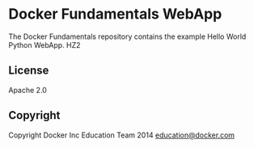 Docker Fundamentals WebApp
==========================

The Docker Fundamentals repository contains the example Hello World Python WebApp. HZ2

## License

Apache 2.0

## Copyright

Copyright Docker Inc Education Team 2014 <education@docker.com>
